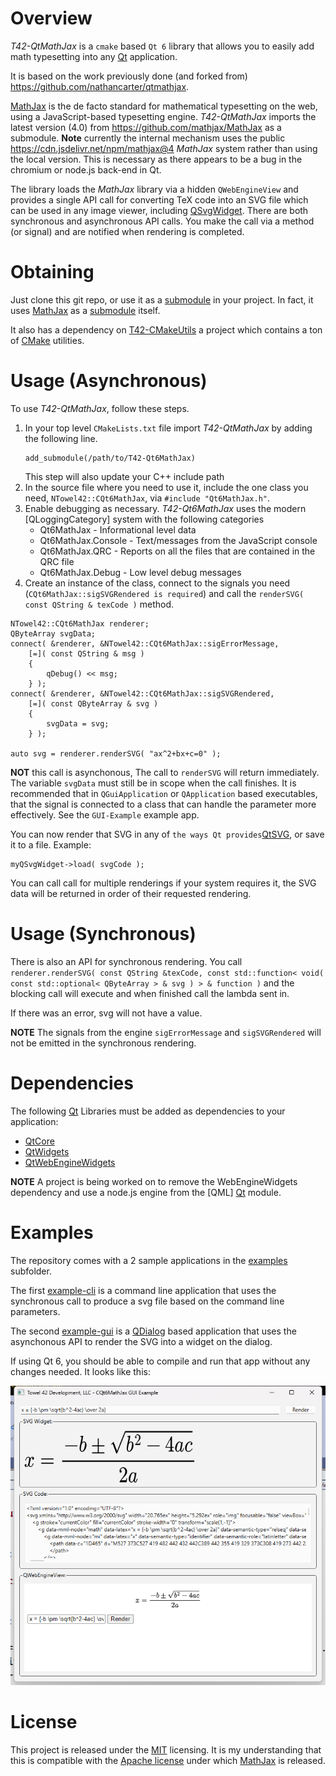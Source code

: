 
# Overview

*T42-QtMathJax* is a `cmake` based `Qt 6` library that allows you to easily add
math typesetting into any [Qt] application.

It is based on the work previously done (and forked from) 
https://github.com/nathancarter/qtmathjax.

[MathJax] is the de facto standard for mathematical typesetting on
the web, using a JavaScript-based typesetting engine.
*T42-QtMathJax* imports the latest version (4.0) from https://github.com/mathjax/MathJax
as a submodule.  **Note** currently the internal mechanism uses
the public https://cdn.jsdelivr.net/npm/mathjax@4 *MathJax* system rather
than using the local version.  This is necessary as there appears to be a 
bug in the chromium or node.js back-end in Qt.

The library loads the *MathJax* library via a hidden `QWebEngineView` and provides
a single API call for converting TeX code into an SVG file which can be used in any
image viewer, including [QSvgWidget].  There are both synchronous and asynchronous API calls.
You make the call via a method (or signal) and are notified when rendering is completed.

# Obtaining

Just clone this git repo, or use it as a [submodule] in your
project.  In fact, it uses [MathJax] as a [submodule] itself.

It also has a dependency on [T42-CMakeUtils] a project which contains 
a ton of [CMake] utilities.

# Usage (Asynchronous)

To use *T42-QtMathJax*, follow these steps.

1. In your top level `CMakeLists.txt` file import *T42-QtMathJax* by adding the following
   line.
   ```
   add_submodule(/path/to/T42-Qt6MathJax)
   
   ```
   This step will also update your C++ include path
2. In the source file where you need to use it, include the one
   class you need, `NTowel42::CQt6MathJax`, via `#include "Qt6MathJax.h"`.
3. Enable debugging as necessary.  *T42-Qt6MathJax* uses the modern [QLoggingCategory] system with the following categories
    - Qt6MathJax - Informational level data
    - Qt6MathJax.Console - Text/messages from the JavaScript console
    - Qt6MathJax.QRC - Reports on all the files that are contained in the QRC file
    - Qt6MathJax.Debug - Low level debug messages
4. Create an instance of the class, connect to the signals you need (`CQt6MathJax::sigSVGRendered is required`)
    and call the `renderSVG( const QString & texCode )` method.

```
NTowel42::CQt6MathJax renderer;  
QByteArray svgData;
connect( &renderer, &NTowel42::CQt6MathJax::sigErrorMessage,
    [=]( const QString & msg )
    {
        qDebug() << msg;
    } );
connect( &renderer, &NTowel42::CQt6MathJax::sigSVGRendered,
    [=]( const QByteArray & svg )
    {
        svgData = svg;
    } );
    
auto svg = renderer.renderSVG( "ax^2+bx+c=0" );
```

**NOT** this call is asynchonous, The call to `renderSVG` will return immediately.  The variable 
`svgData` must still be in scope when the call finishes.  It is recommended that in `QGuiApplication` 
or `QApplication` based executables, that the signal is connected to a class that can handle the parameter more effectively.
See the `GUI-Example` example app.

You can now render that SVG in any of
`the ways Qt provides`[QtSVG], or save it to a file.  Example:

```
myQSvgWidget->load( svgCode );
```

You can call call for multiple renderings if your system requires it, the SVG data will be returned
in order of their requested rendering.

# Usage (Synchronous)

There is also an API for synchronous rendering.  You call 
`renderer.renderSVG( const QString &texCode, const std::function< void( const std::optional< QByteArray > & svg ) > & function )`
and the blocking call will execute and when finished call the lambda sent in.

If there was an error, svg will not have a value.

**NOTE** The signals from the engine `sigErrorMessage` and `sigSVGRendered` will not be emitted in the synchronous rendering.

# Dependencies
The following [Qt] Libraries must be added as dependencies to your application:
- [QtCore]
- [QtWidgets]
- [QtWebEngineWidgets]

**NOTE** A project is being worked on to remove the WebEngineWidgets dependency and use a node.js engine from
the [QML] [Qt] module.

# Examples

The repository comes with a 2 sample applications in the [examples] subfolder.

The first [example-cli] is a command line application that uses the synchronous 
call to produce a svg file based on the command line parameters.

The second [example-gui] is a [QDialog] based application that uses the asynchonous API to
render the SVG into a widget on the dialog.  

If using Qt 6, you should be able to compile and run that app
without any changes needed.  It looks like this:

![Screenshot](./screenshot.png)

# License

This project is released under the [MIT] licensing.
It is my understanding that this is compatible with the
[Apache license] under which [MathJax] is released.

[T42-CMakeUtils]:     https://github.com/towel42-com/T42-CMakeUtils
[Qt]:                 http://qt-project.org
[QtCore]:             https://doc.qt.io/qt-6/qtcore-index.html
[QtWidgets]:          https://doc.qt.io/qt-6/qtwidgets-index.html
[QtWebEngineWidgets]: https://doc.qt.io/qt-6/qtwebenginewidgets-index.html
[QtSVG]:              https://doc.qt.io/qt-6/qtsvg-index.html
[QSvgWidget]:         https://doc.qt.io/qt-6/qsvgwidget.html
[QDialog]:            https://doc.qt.io/qt-6/qdialog.html
[CMake]: http://cmake.org
[MathJax]: http://mathjax.org
[submodule]: http://schacon.github.io/git/user-manual.html#submodules
[examples]: ./examples/
[example-cli]: ./examples/cli
[example-gui]: ./examples/gui
[MIT]: https://opensource.org/license/mit
[Apache license]: https://github.com/mathjax/MathJax/blob/master/LICENSE

